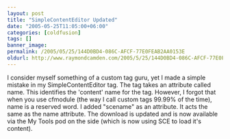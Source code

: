 ```yaml
---
layout: post
title: "SimpleContentEditor Updated"
date: "2005-05-25T11:05:00+06:00"
categories: [coldfusion]
tags: []
banner_image: 
permalink: /2005/05/25/144D0BD4-086C-AFCF-77E0FEAB2AA0153E
oldurl: http://www.raymondcamden.com/2005/5/25/144D0BD4-086C-AFCF-77E0FEAB2AA0153E
---
```


I consider myself something of a custom tag guru, yet I made a simple mistake in my SimpleContentEditor tag. The tag takes an attribute called name. This identifies the 'content' name for the tag. However, I forgot that when you use cfmodule (the way I call custom tags 99.99% of the time), name is a reserved word. I added "scename" as an attribute. It acts the same as the name attribute. The download is updated and is now available via the My Tools pod on the side (which is now using SCE to load it's content).